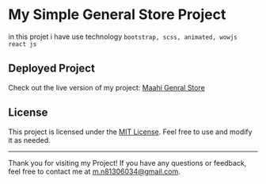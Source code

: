 # My Simple General Store Project

in this projet i have use technology `bootstrap, scss, animated, wowjs react js`

## Deployed Project

Check out the live version of my project: [Maahi Genral Store](https://maahi-store.vercel.app/)

## License

This project is licensed under the [MIT License](LICENSE). Feel free to use and modify it as needed.

---

Thank you for visiting my Project! If you have any questions or feedback, feel free to contact me at [m.n81306034@gmail.com](mailto:m.n81306034@gmail.com).
